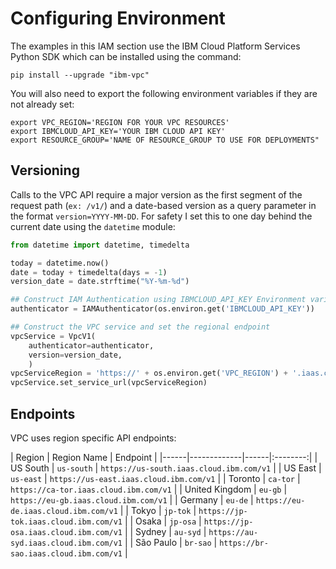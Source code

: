 # Configuring Environment

The examples in this IAM section use the IBM Cloud Platform Services Python SDK which can be installed using the command:

```shell
pip install --upgrade "ibm-vpc"
```

You will also need to export the following environment variables if they are not already set:

```shell
export VPC_REGION='REGION FOR YOUR VPC RESOURCES'
export IBMCLOUD_API_KEY='YOUR IBM CLOUD API KEY'
export RESOURCE_GROUP='NAME OF RESOURCE_GROUP TO USE FOR DEPLOYMENTS"
```

## Versioning

Calls to the VPC API require a major version as the first segment of the request path (`ex: /v1/`) and a date-based version as a query parameter in the format `version=YYYY-MM-DD`. For safety I set this to one day behind the current date using the `datetime` module:

```python
from datetime import datetime, timedelta

today = datetime.now()
date = today + timedelta(days = -1)
version_date = date.strftime("%Y-%m-%d")

## Construct IAM Authentication using IBMCLOUD_API_KEY Environment variable
authenticator = IAMAuthenticator(os.environ.get('IBMCLOUD_API_KEY'))

## Construct the VPC service and set the regional endpoint
vpcService = VpcV1(
    authenticator=authenticator,
    version=version_date,
    )
vpcServiceRegion = 'https://' + os.environ.get('VPC_REGION') + '.iaas.cloud.ibm.com/v1'
vpcService.set_service_url(vpcServiceRegion)
```

## Endpoints

VPC uses region specific API endpoints:

| Region | Region Name | Endpoint |
|------|-------------|------|:--------:|
| US South | `us-south` | `https://us-south.iaas.cloud.ibm.com/v1` |
| US East  | `us-east` | `https://us-east.iaas.cloud.ibm.com/v1` |
| Toronto  | `ca-tor` | `https://ca-tor.iaas.cloud.ibm.com/v1` |
| United Kingdom | `eu-gb` | `https://eu-gb.iaas.cloud.ibm.com/v1` |
| Germany | `eu-de` | `https://eu-de.iaas.cloud.ibm.com/v1` |
| Tokyo | `jp-tok` | `https://jp-tok.iaas.cloud.ibm.com/v1` |
| Osaka | `jp-osa` | `https://jp-osa.iaas.cloud.ibm.com/v1` |
| Sydney | `au-syd` | `https://au-syd.iaas.cloud.ibm.com/v1` |
| São Paulo | `br-sao` | `https://br-sao.iaas.cloud.ibm.com/v1` |

